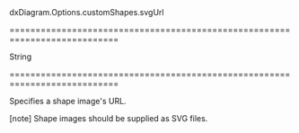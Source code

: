 <!--id-->dxDiagram.Options.customShapes.svgUrl<!--/id-->
===========================================================================
<!--type-->String<!--/type-->
===========================================================================

<!--shortDescription-->
Specifies a shape image's URL.
<!--/shortDescription-->

<!--fullDescription-->
[note] Shape images should be supplied as SVG files.
<!--/fullDescription-->